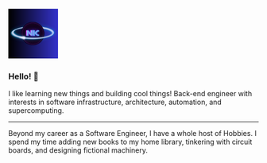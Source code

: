 

<p align="left">
    <img width="100" src="./assets/NK-2.png">
</p>

### Hello! 👋

I like learning new things and building cool things! Back-end engineer with interests in software infrastructure, architecture, automation, and supercomputing.

------------------

Beyond my career as a Software Engineer, I have a whole host of Hobbies. I spend my time adding new books to my home library, tinkering with circuit boards, and designing fictional machinery. 



